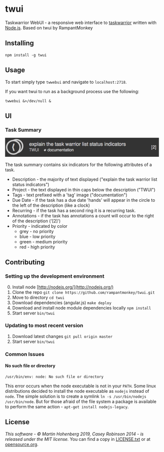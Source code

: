 # twui

Taskwarrior WebUI - a responsive web interface to [taskwarrior](http://taskwarrior.org/) written with [Node.js](http://nodejs.org/).
Based on twui by RampantMonkey

## Installing

    npm install -g twui

## Usage

To start simply type `twwebui` and navigate to `localhost:2718`.

If you want twui to run as a background process use the following:

    twwebui &>/dev/null &

## UI

### Task Summary
![task summary ui](doc/images/task-summary-overview.png)

The task summary contains six indicators for the following attributes of a task.

- Description - the majority of text displayed ("explain the task warrior list status indicators")
- Project - the text displayed in thin caps below the description ("TWUI")
- Tags - text prefixed with a 'tag' image ("documentation")
- Due Date - if the task has a due date 'hands' will appear in the circle to the left of the description (like a clock)
- Recurring - if the task has a second ring it is a recurring task.
- Annotations - if the task has annotations a count will occur to the right of the description ('[2]')
- Priority - indicated by color
    + grey - no priority
    + blue - low priority
    + green - medium priority
    + red - high priority

## Contributing

### Setting up the development environment

0. Install node [http://nodejs.org/](http://nodejs.org/)
1. Clone the repo `git clone https://github.com/rampantmonkey/twui.git`
2. Move to directory `cd twui`
3. Download dependencies (angular.js) `make deploy`
4. Download and install node module dependencies locally `npm install`
5. Start server `bin/twui`

### Updating to most recent version

1. Download latest changes `git pull origin master`
2. Start server `bin/twui`

### Common Issues

#### No such file or directory

    /usr/bin/env: node: No such file or directory

This error occurs when the node executable is not in your `PATH`.
Some linux distributions decided to install the node executable as `nodejs` instead of `node`.
The simple solution is to create a symlink `ln -s /usr/bin/nodejs  /usr/bin/node`.
But for those afraid of the file system a package is available to perform the same action - `apt-get install nodejs-legacy`.

## License
_This software - &copy; Martin Hohenberg 2019, Casey Robinson 2014 - is released under the MIT license._
You can find a copy in [LICENSE.txt](LICENSE.txt) or at [opensource.org](http://opensource.org/licenses/MIT).

